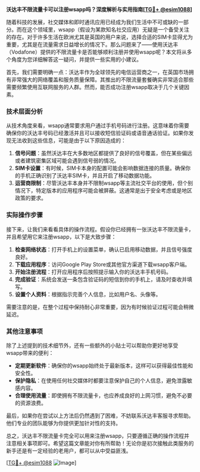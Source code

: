 **沃达丰不限流量卡可以注册wsapp吗？深度解析与实用指南[[TG💪+ @esim1088](https://t.me/s/esim1088)]**

随着科技的发展，社交媒体和即时通讯应用已经成为我们生活中不可或缺的一部分。而在这个领域里，wsapp（假设为某款知名社交应用）无疑是一个备受关注的存在。对于许多生活在欧洲尤其是英国的用户来说，选择合适的SIM卡显得尤为重要，尤其是在流量需求日益增长的情况下。那么问题来了——使用沃达丰（Vodafone）提供的不限流量卡是否能够顺利注册并使用wsapp呢？本文将从多个角度为您详细解答这一疑问，并提供一些实用的小建议。

首先，我们需要明确一点：沃达丰作为全球领先的电信运营商之一，在英国市场拥有非常强大的网络覆盖和服务质量保障。其推出的不限流量套餐确实非常适合那些需要频繁使用互联网服务的人群。然而，能否成功注册wsapp取决于几个关键因素。

### 技术层面分析

从技术角度来看，wsapp通常要求用户通过手机号码进行注册。这意味着你需要确保你的沃达丰号码已经激活并且可以接收短信验证码或语音通话验证。如果你发现无法收到这些信息，可能是由于以下原因造成的：

1. **信号问题**：虽然沃达丰在大多数地区都提供了良好的信号覆盖，但在某些偏远或者建筑密集区域可能会遇到信号弱的情况。
2. **SIM卡设置**：有时候，SIM卡本身的配置可能会影响数据连接的质量。确保你的手机正确识别了沃达丰SIM卡，并且开启了移动数据功能。
3. **运营商限制**：尽管沃达丰本身并不限制wsapp等主流社交平台的使用，但个别情况下，特定版本的应用程序可能会被屏蔽。这通常是出于安全考虑或是地区政策的要求。

### 实际操作步骤

接下来，让我们来看看具体的操作流程。假设你已经拥有一张沃达丰不限流量卡，并且希望用它来注册wsapp，以下是大致步骤：

1. **检查网络状态**：打开手机上的设置菜单，确认已启用移动数据，并且信号强度良好。
2. **下载应用程序**：访问Google Play Store或其他官方渠道下载wsapp客户端。
3. **开始注册流程**：打开应用程序后按照提示输入你的沃达丰手机号码。
4. **完成验证**：系统会发送一条包含验证码的短信到你的手机上，请及时查收并填写。
5. **设置个人资料**：根据指示完善个人信息，比如用户名、头像等。

需要注意的是，在整个过程中保持耐心非常重要，因为有时候验证过程可能会稍微延迟。

### 其他注意事项

除了上述提到的技术细节外，还有一些额外的小贴士可以帮助你更好地享受wsapp带来的便利：

- **定期更新软件**：确保你的wsapp始终处于最新版本，这样可以获得最佳性能和安全性。
- **保护隐私**：在使用任何社交媒体时都要注意保护自己的个人信息，避免泄露敏感内容。
- **合理使用流量**：即使拥有不限流量卡，也应养成良好的上网习惯，避免不必要的资源浪费。

最后，如果你在尝试以上方法后仍然遇到了困难，不妨联系沃达丰客服寻求帮助。他们专业的团队能够为你提供更加针对性的支持。

总之，沃达丰不限流量卡完全可以用来注册wsapp，只要遵循正确的操作流程并注意相关事项即可。希望这篇文章能对你有所帮助！无论你是初次接触此类服务的新手还是有一定经验的老用户，都可以从中受益匪浅。

[[TG💪+ @esim1088](https://t.me/s/esim1088) ![Image](https://i.postimg.cc/4NQfJmqS/Snipaste-2025-05-13-00-14-12.png)]